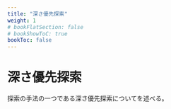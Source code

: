 ```yaml
---
title: "深さ優先探索"
weight: 1
# bookFlatSection: false
# bookShowToC: true
bookToc: false
---
```


# 深さ優先探索

探索の手法の一つである深さ優先探索についてを述べる。


